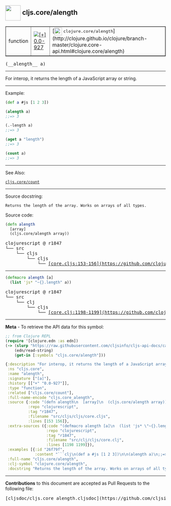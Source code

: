 ## <img width="48px" valign="middle" src="http://i.imgur.com/Hi20huC.png"> cljs.core/alength

 <table border="1">
<tr>

<td>function</td>
<td><a href="https://github.com/cljsinfo/cljs-api-docs/tree/0.0-927"><img valign="middle" alt="[+] 0.0-927" src="https://img.shields.io/badge/+-0.0--927-lightgrey.svg"></a> </td>
<td>
[<img height="24px" valign="middle" src="http://i.imgur.com/1GjPKvB.png"> <samp>clojure.core/alength</samp>](http://clojure.github.io/clojure/branch-master/clojure.core-api.html#clojure.core/alength)
</td>
</tr>
</table>

 <samp>
(__alength__ a)<br>
</samp>

---

For interop, it returns the length of a JavaScript array or string.

---

Example:

```clj
(def a #js [1 2 3])

(alength a)
;;=> 3

(.-length a)
;;=> 3

(aget a "length")
;;=> 3

(count a)
;;=> 3
```

---

See Also:

[`cljs.core/count`](cljs.core_count.md)<br>

---

Source docstring:

```
Returns the length of the array. Works on arrays of all types.
```

Source code:

```clj
(defn alength
  [array]
  (cljs.core/alength array))
```

 <pre>
clojurescript @ r1847
└── src
    └── cljs
        └── cljs
            └── <ins>[core.cljs:153-156](https://github.com/clojure/clojurescript/blob/r1847/src/cljs/cljs/core.cljs#L153-L156)</ins>
</pre>


---

```clj
(defmacro alength [a]
  (list 'js* "~{}.length" a))
```

 <pre>
clojurescript @ r1847
└── src
    └── clj
        └── cljs
            └── <ins>[core.clj:1198-1199](https://github.com/clojure/clojurescript/blob/r1847/src/clj/cljs/core.clj#L1198-L1199)</ins>
</pre>

---

__Meta__ - To retrieve the API data for this symbol:

```clj
;; from Clojure REPL
(require '[clojure.edn :as edn])
(-> (slurp "https://raw.githubusercontent.com/cljsinfo/cljs-api-docs/catalog/cljs-api.edn")
    (edn/read-string)
    (get-in [:symbols "cljs.core/alength"]))
```

```clj
{:description "For interop, it returns the length of a JavaScript array or string.",
 :ns "cljs.core",
 :name "alength",
 :signature ["[a]"],
 :history [["+" "0.0-927"]],
 :type "function",
 :related ["cljs.core/count"],
 :full-name-encode "cljs.core_alength",
 :source {:code "(defn alength\n  [array]\n  (cljs.core/alength array))",
          :repo "clojurescript",
          :tag "r1847",
          :filename "src/cljs/cljs/core.cljs",
          :lines [153 156]},
 :extra-sources ({:code "(defmacro alength [a]\n  (list 'js* \"~{}.length\" a))",
                  :repo "clojurescript",
                  :tag "r1847",
                  :filename "src/clj/cljs/core.clj",
                  :lines [1198 1199]}),
 :examples [{:id "26f79f",
             :content "```clj\n(def a #js [1 2 3])\n\n(alength a)\n;;=> 3\n\n(.-length a)\n;;=> 3\n\n(aget a \"length\")\n;;=> 3\n\n(count a)\n;;=> 3\n```"}],
 :full-name "cljs.core/alength",
 :clj-symbol "clojure.core/alength",
 :docstring "Returns the length of the array. Works on arrays of all types."}

```

---

__Contributions__ to this document are accepted as Pull Requests to the following file:

 <pre>
[cljsdoc/cljs.core_alength.cljsdoc](https://github.com/cljsinfo/cljs-api-docs/blob/master/cljsdoc/cljs.core_alength.cljsdoc)
</pre>

